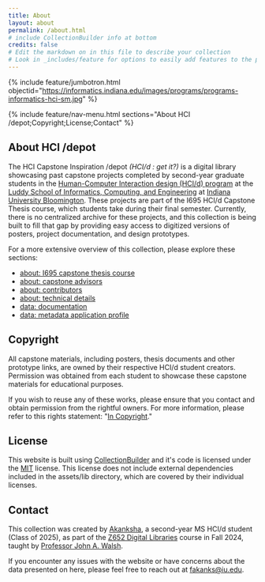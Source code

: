 ```yaml
---
title: About
layout: about
permalink: /about.html
# include CollectionBuilder info at bottom
credits: false
# Edit the markdown on in this file to describe your collection
# Look in _includes/feature for options to easily add features to the page
---
```


{% include feature/jumbotron.html objectid="https://informatics.indiana.edu/images/programs/programs-informatics-hci-sm.jpg" %} 

{% include feature/nav-menu.html sections="About HCI /depot;Copyright;License;Contact" %}

## About HCI /depot

The HCI Capstone Inspiration /depot *(HCI/d : get it?)* is a digital library showcasing past capstone projects completed by second-year graduate students in the [Human-Computer Interaction design (HCI/d) program](https://informatics.indiana.edu/programs/ms-hci.html) at the [Luddy School of Informatics, Computing, and Engineering](https://luddy.indiana.edu/index.html) at [Indiana University Bloomington](https://bloomington.iu.edu/index.html). These projects are part of the I695 HCI/d Capstone Thesis course, which students take during their final semester. Currently, there is no centralized archive for these projects, and this collection is being built to fill that gap by providing easy access to digitized versions of posters, project documentation, and design prototypes.

For a more extensive overview of this collection, please explore these sections:

- [about: I695 capstone thesis course](i695-capstone-thesis.html)
- [about: capstone advisors](capstone-advisors.html)
- [about: contributors](contributors.html)
- [about: technical details](tech-details.html)
- [data: documentation](documentation.html)
- [data: metadata application profile](metadata-profile.html)

## Copyright

All capstone materials, including posters, thesis documents and other prototype links, are owned by their respective HCI/d student creators. Permission was obtained from each student to showcase these capstone materials for educational purposes. 

If you wish to reuse any of these works, please ensure that you contact and obtain permission from the rightful owners. For more information, please refer to this rights statement: "[In Copyright](https://rightsstatements.org/page/InC/1.0/?language=en)."

## License

This website is built using [CollectionBuilder](https://collectionbuilder.github.io/) and it's code is licensed under the [MIT](https://github.com/CollectionBuilder/collectionbuilder-csv/blob/main/LICENSE) license. This license does not include external dependencies included in the assets/lib directory, which are covered by their individual licenses.

## Contact

This collection was created by [Akanksha](https://www.linkedin.com/in/sayheyakanksha/), a second-year MS HCI/d student (Class of 2025), as part of the [Z652 Digital Libraries](https://jawalsh.github.io/z652-Digital-Libraries-FA24/) course in Fall 2024, taught by [Professor John A. Walsh](https://jawalsh.github.io/).

If you encounter any issues with the website or have concerns about the data presented on here, please feel free to reach out at [fakanks@iu.edu](mailto:fakanks@iu.edu).